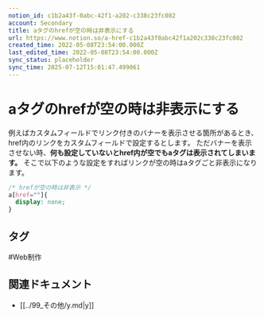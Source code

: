 ```yaml
---
notion_id: c1b2a43f-0abc-42f1-a202-c338c23fc082
account: Secondary
title: aタグのhrefが空の時は非表示にする
url: https://www.notion.so/a-href-c1b2a43f0abc42f1a202c338c23fc082
created_time: 2022-05-08T23:54:00.000Z
last_edited_time: 2022-05-08T23:54:00.000Z
sync_status: placeholder
sync_time: 2025-07-12T15:01:47.499061
---
```

# aタグのhrefが空の時は非表示にする

例えばカスタムフィールドでリンク付きのバナーを表示させる箇所があるとき、href内のリンクをカスタムフィールドで設定するとします。
ただバナーを表示させない時、**何も設定していないとhref内が空でもaタグは表示されてしまいます。**
そこで以下のような設定をすればリンクが空の時はaタグごと非表示になります。
```css
/* hrefが空の時は非表示 */
a[href=""]{
  display: none;
}
```

## タグ

#Web制作 

## 関連ドキュメント

- [[../99_その他/y.md|y]]
